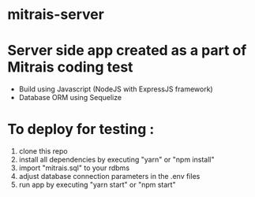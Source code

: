 # mitrais-server
# Server side app created as a part of Mitrais coding test
- Build using Javascript (NodeJS with ExpressJS framework)
- Database ORM using Sequelize

# To deploy for testing :
1. clone this repo
2. install all dependencies by executing "yarn" or "npm install"
3. import "mitrais.sql" to your rdbms
4. adjust database connection parameters in the .env files
5. run app by executing "yarn start" or "npm start"
